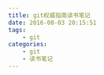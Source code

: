 ```yaml
---
title: git权威指南读书笔记
date: 2016-08-03 20:15:51
tags:
    - git
categories:
    - git
    - 读书笔记
---
```

